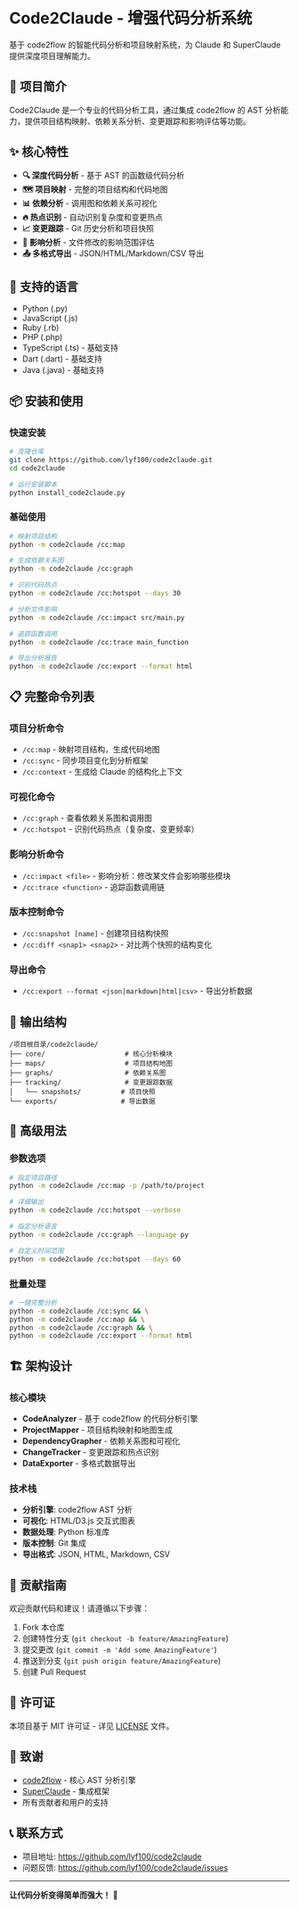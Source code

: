 # Code2Claude - 增强代码分析系统

基于 code2flow 的智能代码分析和项目映射系统，为 Claude 和 SuperClaude 提供深度项目理解能力。

## 🎯 项目简介

Code2Claude 是一个专业的代码分析工具，通过集成 code2flow 的 AST 分析能力，提供项目结构映射、依赖关系分析、变更跟踪和影响评估等功能。

## ✨ 核心特性

- **🔍 深度代码分析** - 基于 AST 的函数级代码分析
- **🗺️ 项目映射** - 完整的项目结构和代码地图
- **📊 依赖分析** - 调用图和依赖关系可视化
- **🔥 热点识别** - 自动识别复杂度和变更热点
- **📈 变更跟踪** - Git 历史分析和项目快照
- **🎯 影响分析** - 文件修改的影响范围评估
- **📤 多格式导出** - JSON/HTML/Markdown/CSV 导出

## 🚀 支持的语言

- Python (.py)
- JavaScript (.js)
- Ruby (.rb)
- PHP (.php)
- TypeScript (.ts) - 基础支持
- Dart (.dart) - 基础支持
- Java (.java) - 基础支持

## 📦 安装和使用

### 快速安装

```bash
# 克隆仓库
git clone https://github.com/lyf100/code2claude.git
cd code2claude

# 运行安装脚本
python install_code2claude.py
```

### 基础使用

```bash
# 映射项目结构
python -m code2claude /cc:map

# 生成依赖关系图
python -m code2claude /cc:graph

# 识别代码热点
python -m code2claude /cc:hotspot --days 30

# 分析文件影响
python -m code2claude /cc:impact src/main.py

# 追踪函数调用
python -m code2claude /cc:trace main_function

# 导出分析报告
python -m code2claude /cc:export --format html
```

## 📋 完整命令列表

### 项目分析命令
- `/cc:map` - 映射项目结构，生成代码地图
- `/cc:sync` - 同步项目变化到分析框架
- `/cc:context` - 生成给 Claude 的结构化上下文

### 可视化命令
- `/cc:graph` - 查看依赖关系图和调用图
- `/cc:hotspot` - 识别代码热点（复杂度、变更频率）

### 影响分析命令
- `/cc:impact <file>` - 影响分析：修改某文件会影响哪些模块
- `/cc:trace <function>` - 追踪函数调用链

### 版本控制命令
- `/cc:snapshot [name]` - 创建项目结构快照
- `/cc:diff <snap1> <snap2>` - 对比两个快照的结构变化

### 导出命令
- `/cc:export --format <json|markdown|html|csv>` - 导出分析数据

## 📁 输出结构

```
/项目根目录/code2claude/
├── core/                    # 核心分析模块
├── maps/                    # 项目结构地图
├── graphs/                  # 依赖关系图
├── tracking/                # 变更跟踪数据
│   └── snapshots/          # 项目快照
└── exports/                # 导出数据
```

## 🔧 高级用法

### 参数选项

```bash
# 指定项目路径
python -m code2claude /cc:map -p /path/to/project

# 详细输出
python -m code2claude /cc:hotspot --verbose

# 指定分析语言
python -m code2claude /cc:graph --language py

# 自定义时间范围
python -m code2claude /cc:hotspot --days 60
```

### 批量处理

```bash
# 一键完整分析
python -m code2claude /cc:sync && \
python -m code2claude /cc:map && \
python -m code2claude /cc:graph && \
python -m code2claude /cc:export --format html
```

## 🏗️ 架构设计

### 核心模块

- **CodeAnalyzer** - 基于 code2flow 的代码分析引擎
- **ProjectMapper** - 项目结构映射和地图生成
- **DependencyGrapher** - 依赖关系图和可视化
- **ChangeTracker** - 变更跟踪和热点识别
- **DataExporter** - 多格式数据导出

### 技术栈

- **分析引擎**: code2flow AST 分析
- **可视化**: HTML/D3.js 交互式图表
- **数据处理**: Python 标准库
- **版本控制**: Git 集成
- **导出格式**: JSON, HTML, Markdown, CSV

## 🤝 贡献指南

欢迎贡献代码和建议！请遵循以下步骤：

1. Fork 本仓库
2. 创建特性分支 (`git checkout -b feature/AmazingFeature`)
3. 提交更改 (`git commit -m 'Add some AmazingFeature'`)
4. 推送到分支 (`git push origin feature/AmazingFeature`)
5. 创建 Pull Request

## 📄 许可证

本项目基于 MIT 许可证 - 详见 [LICENSE](LICENSE) 文件。

## 🙏 致谢

- [code2flow](https://github.com/scottrogowski/code2flow) - 核心 AST 分析引擎
- [SuperClaude](https://github.com/anthropics/claude-code) - 集成框架
- 所有贡献者和用户的支持

## 📞 联系方式

- 项目地址: https://github.com/lyf100/code2claude
- 问题反馈: https://github.com/lyf100/code2claude/issues

---

**让代码分析变得简单而强大！** 🚀